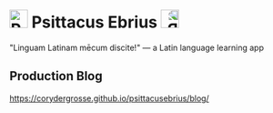 # <img src="https://github.com/CoryDerGrosse/Psittacus-Ebrius/blob/main/src/img/logo_black.png" alt="Psittacus Ebrius Logo" style="height: 32px;"> Psittacus Ebrius <img src="https://github.com/CoryDerGrosse/Psittacus-Ebrius/blob/main/src/img/logo_black.png" alt="Psittacus Ebrius Logo" style="height: 32px; transform: scaleX(-1);">
"Linguam Latinam mēcum discite!" — a Latin language learning app

## Production Blog
https://corydergrosse.github.io/psittacusebrius/blog/
